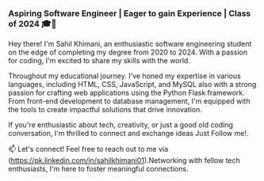 ### Aspiring Software Engineer | Eager to gain Experience | Class of 2024 🎓🚀

Hey there! I'm Sahil Khimani, an enthusiastic software engineering student on the edge of completing my degree from 2020 to 2024. With a passion for coding, I'm excited to share my skills with the world.

Throughout my educational journey. I've honed my expertise in various languages, including HTML, CSS, JavaScript, and MySQL also with a strong passion for crafting web applications using the Python Flask framework. From front-end development to database management, I'm equipped with the tools to create impactful solutions that drive innovation.

If you're enthusiastic about tech, creativity, or just a good old coding conversation, I'm thrilled to connect and exchange ideas Just Follow me!.

📫 Let's connect! Feel free to reach out to me via (https://pk.linkedin.com/in/sahilkhimani01).Networking with fellow tech enthusiasts, I'm here to foster meaningful connections.






